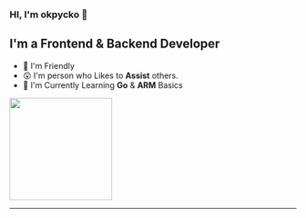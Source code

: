 ### HI, I'm okpycko 👋

## I'm a Frontend & Backend Developer
- 🤯 I'm Friendly
- 😲 I'm person who Likes to **Assist** others.
- 🤔 I'm Currently Learning **Go** & **ARM** Basics


<p>
  <img height="180em" src="https://github-readme-stats.vercel.app/api?username=okpycko&show_icons=true&hide_border=true&&count_private=true&include_all_commits=true&custom_title=okpycko%27s%20Github%20Statistics&theme=github_dark" />
  <imgheight="180em"src="https://github-readme-stats.vercel.app/api/top-langs/?username=okpycko&theme=github_dark"/>
</p>

-----------------------------------
